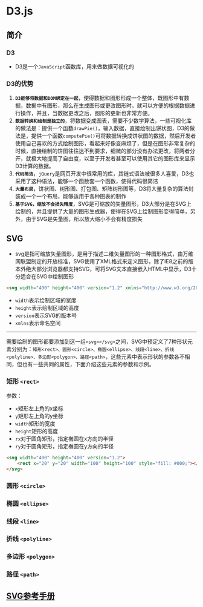 # D3.js

## 简介
### D3
- D3是一个`JavaScript`函数库，用来做数据可视化的

### D3的优势
1. <strong>`D3能够将数据和DOM绑定在一起`</strong>，使得数据和图形形成一个整体，既图形中有数据，数据中有图形，那么在生成图形或更改图形时，就可以方便的根据数据进行操作，并且，当数据更改之后，图形的更新也非常方便。
2. <strong>`数据转换和绘制是独立的`</strong>，将数据变成图表，需要不少数学算法，一些可视化库的做法是：提供一个函数`drawPie()`，输入数据，直接绘制出饼状图，D3的做法是，提供一个函数`computePie()`可将数据转换成饼状图的数据，然后开发者使用自己喜欢的方式绘制图形，看起来好像变麻烦了，但是在图形非常复杂的时候，直接绘制的饼图往往达不到要求，细微的部分没有办法更改，将两者分开，就极大地提高了自由度，以至于开发者甚至可以使用其它的图形库来显示D3计算的数据。
3. <strong>`代码简洁`</strong>，`jQuery`是网页开发中很常用的库，其链式语法被很多人喜爱，D3也采用了这种语法，能够一个函数套一个函数，使得代码很简洁
4. <strong>`大量布局`</strong>，饼状图、树形图、打包图、矩阵树形图等，D3将大量复杂的算法封装成一个一个布局，能够适用于各种图表的制作
5. <strong>`基于SVG，缩放不会损失精度`</strong>，SVG是可缩放的矢量图形，D3大部分是在SVG上绘制的，并且提供了大量的图形生成器，使得在SVG上绘制图形变得简单，另外，由于SVG是矢量图，所以放大缩小不会有精度损失


## SVG
- svg是指可缩放矢量图形，是用于描述二维矢量图形的一种图形格式，由万维网联盟制定的开放标准，SVG使用了XML格式来定义图形，除了IE8之前的版本外绝大部分浏览器都支持SVG，可将SVG文本直接嵌入HTML中显示，D3十分适合在SVG中绘制图形
```html
<svg width="400" height="400" version="1.2" xmlns="http://www.w3.org/2007/XMLSchema-versioning"></svg>
```
*   `width`表示绘制区域的宽度
*   `height`表示绘制区域的高度
*   `version`表示SVG的版本号
*   `xmlns`表示命名空间
--- 
需要绘制的图形都要添加到这一组`<svg></svg>`之间，SVG中预定义了7种形状元素分别为：`矩形<rect>、圆形<circle>、椭圆<ellipse>、线段<line>、折线<polyline>、多边形<polygon>、路径<path>`，这些元素中表示形状的参数各不相同，但也有一些共同的属性，下面介绍这些元素的参数和示例。

### 矩形 `<rect>`
参数：
*   `x`矩形左上角的x坐标
*   `y`矩形左上角的y坐标
*   `width`矩形的宽度
*   `height`矩形的高度
*   `rx`对于圆角矩形，指定椭圆在x方向的半径
*   `ry`对于圆角矩形，指定椭圆在y方向的半径
```html
<svg width="400" height="400" version="1.2">
    <rect x="20" y="20" width="100" height="100" style="fill: #000;"></rect>
</svg>
```

### 圆形 `<circle>`

### 椭圆 `<ellipse>`

### 线段 `<line>`

### 折线 `<polyline>`

### 多边形 `<polygon>`

### 路径 `<path>`



## [SVG参考手册](https://www.runoob.com/svg/svg-reference.html)









<style>
#app .theme-default-content {
    max-width: 1200px;
}
</style>
